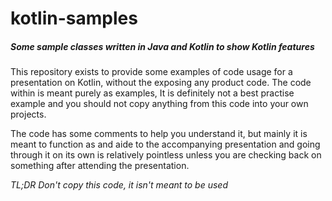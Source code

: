 # kotlin-samples

##### Some sample classes written in Java and Kotlin to show Kotlin features

This repository exists to provide some examples of code usage for a presentation on Kotlin, without the exposing any
product code. The code within is meant purely as examples, It is definitely not a best practise example and you should
not copy anything from this code into your own projects.

The code has some comments to help you understand it, but mainly it is meant to function as and aide to the accompanying
presentation and going through it on its own is relatively pointless unless you are checking back on something after
attending the presentation.

*TL;DR Don't copy this code, it isn't meant to be used*